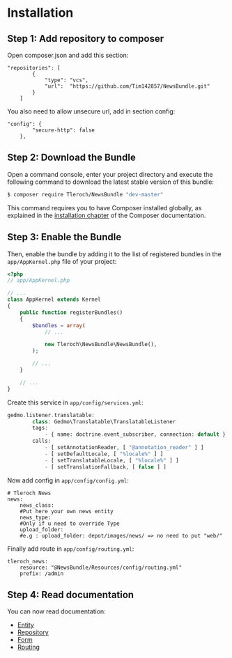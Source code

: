 Installation
============

Step 1: Add repository to composer
----------------------------------

Open composer.json and add this section:

```
"repositories": [
        {
            "type": "vcs",
            "url":  "https://github.com/Tim142857/NewsBundle.git"
        }
    ]
```

You also need to allow unsecure url, add in section config:
```
"config": {
        "secure-http": false
    },
```

Step 2: Download the Bundle
---------------------------

Open a command console, enter your project directory and execute the
following command to download the latest stable version of this bundle:

```bash
$ composer require Tleroch/NewsBundle "dev-master"
```

This command requires you to have Composer installed globally, as explained
in the [installation chapter](https://getcomposer.org/doc/00-intro.md)
of the Composer documentation.

Step 3: Enable the Bundle
-------------------------

Then, enable the bundle by adding it to the list of registered bundles
in the `app/AppKernel.php` file of your project:

```php
<?php
// app/AppKernel.php

// ...
class AppKernel extends Kernel
{
    public function registerBundles()
    {
        $bundles = array(
            // ...

            new Tleroch\NewsBundle\NewsBundle(),
        );

        // ...
    }

    // ...
}
```

Create this service in `app/config/services.yml`:

```php
gedmo.listener.translatable:
        class: Gedmo\Translatable\TranslatableListener
        tags:
            - { name: doctrine.event_subscriber, connection: default }
        calls:
            - [ setAnnotationReader, [ "@annotation_reader" ] ]
            - [ setDefaultLocale, [ "%locale%" ] ]
            - [ setTranslatableLocale, [ "%locale%" ] ]
            - [ setTranslationFallback, [ false ] ]
```

Now add config in `app/config/config.yml`:
```
# Tleroch News
news:
    news_class:
    #Put here your own news entity
    news_type:
    #Only if u need to override Type
    upload_folder:
    #e.g : upload_folder: depot/images/news/ => no need to put "web/"
```

Finally add route in `app/config/routing.yml`:
```
tleroch_news:
    resource: "@NewsBundle/Resources/config/routing.yml"
    prefix: /admin
```

Step 4: Read documentation
--------------------------

You can now read documentation:

* [Entity](Resources/doc/entity.md)
* [Repository](Resources/doc/repository.md)
* [Form](Resources/doc/form.md)
* [Routing](Resources/doc/routing.md)

